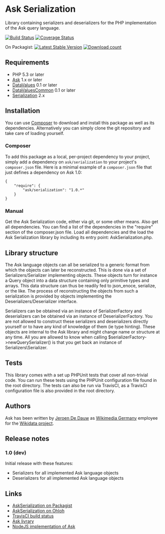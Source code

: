 # Ask Serialization

Library containing serializers and deserializers for the PHP implementation of the Ask query language.

[![Build Status](https://secure.travis-ci.org/wmde/AskSerialization.png?branch=master)](http://travis-ci.org/wmde/AskSerialization)
[![Coverage Status](https://coveralls.io/repos/wmde/AskSerialization/badge.png?branch=master)](https://coveralls.io/r/wmde/AskSerialization?branch=master)

On Packagist:
[![Latest Stable Version](https://poser.pugx.org/ask/serialization/version.png)](https://packagist.org/packages/ask/serialization)
[![Download count](https://poser.pugx.org/ask/serialization/d/total.png)](https://packagist.org/packages/ask/serialization)

## Requirements

* PHP 5.3 or later
* [Ask](https://github.com/wmde/Ask) 1.x or later
* [DataValues](https://www.mediawiki.org/wiki/Extension:DataValues) 0.1 or later
* [DataValuesCommon](https://www.mediawiki.org/wiki/Extension:DataValuesCommon) 0.1 or later
* [Serialization](https://github.com/wmde/Serialization/blob/master/README.md) 2.x

## Installation

You can use [Composer](http://getcomposer.org/) to download and install
this package as well as its dependencies. Alternatively you can simply clone
the git repository and take care of loading yourself.

### Composer

To add this package as a local, per-project dependency to your project, simply add a
dependency on `ask/serialization` to your project's `composer.json` file.
Here is a minimal example of a `composer.json` file that just defines a dependency on
Ask 1.0:

    {
        "require": {
            "ask/serialization": "1.0.*"
        }
    }

### Manual

Get the Ask Serialization code, either via git, or some other means. Also get all dependencies.
You can find a list of the dependencies in the "require" section of the composer.json file.
Load all dependencies and the load the Ask Serialization library by including its entry point:
AskSerialization.php.

## Library structure

The Ask language objects can all be serialized to a generic format from which the objects can later
be reconstructed. This is done via a set of Serializers/Serializer implementing objects. These
objects turn for instance a Query object into a data structure containing only primitive types and
arrays. This data structure can thus be readily fed to json_enoce, serialize, or the like. The
process of reconstructing the objects from such a serialization is provided by objects implementing
the Deserializers/Deserializer interface.

Serializers can be obtained via an instance of SerializerFactory and deserializers can be obtained
via an instance of DeserializerFactory. You are not allowed to construct these serializers and
deserializers directly yourself or to have any kind of knowledge of them (ie type hinting). These
objects are internal to the Ask library and might change name or structure at any time. All you
are allowed to know when calling $serializerFactory->newQuerySerializer() is that you get back
an instance of Serializers\Serializer.

## Tests

This library comes with a set up PHPUnit tests that cover all non-trivial code. You can run these
tests using the PHPUnit configuration file found in the root directory. The tests can also be run
via TravisCI, as a TravisCI configuration file is also provided in the root directory.

## Authors

Ask has been written by [Jeroen De Dauw](https://www.mediawiki.org/wiki/User:Jeroen_De_Dauw)
as [Wikimedia Germany](https://wikimedia.de) employee for the [Wikidata project](https://wikidata.org/).

## Release notes

### 1.0 (dev)

Initial release with these features:

* Serializers for all implemented Ask language objects
* Deserializers for all implemented Ask language objects

## Links

* [AskSerialization on Packagist](https://packagist.org/packages/ask/serialization)
* [AskSerialization on Ohloh](https://www.ohloh.net/p/ask)
* [TravisCI build status](https://travis-ci.org/wmde/AskSerialization)
* [Ask livrary](https://github.com/wmde/Ask)
* [NodeJS implementation of Ask](https://github.com/JeroenDeDauw/AskJS)

